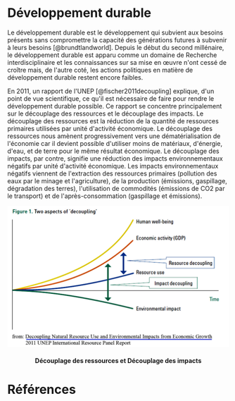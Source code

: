 # Développement durable

Le développement durable est le développement qui subvient aux besoins présents sans compromettre la capacité des générations futures à subvenir à leurs besoins [@brundtlandworld].
Depuis le début du second millénaire, le développement durable est apparu comme un domaine de Recherche interdisciplinaire et les connaissances sur sa mise en œuvre n'ont cessé de croître mais, de l'autre coté, les actions politiques en matière de développement durable restent encore faibles.

En 2011, un rapport de l'UNEP [@fischer2011decoupling] explique, d'un point de vue scientifique, ce qu'il est nécessaire de faire pour rendre le développement durable possible.
Ce rapport se concentre principalement sur le découplage des ressources et le découplage des impacts. Le découplage des ressources est la réduction de la quantité de ressources primaires utilisées par unité d'activité économique. Le découplage des ressources nous amènent progressivement vers une dématérialisation de l'économie car il devient possible d'utiliser moins de matériaux, d'énergie, d'eau, et de terre pour le même résultat économique.
Le découplage des impacts, par contre, signifie une réduction des impacts environnementaux négatifs par unité d'activité économique. Les impacts environnementaux négatifs viennent de l'extraction des ressources primaires (pollution des eaux par le minage et l'agriculture), de la production (émissions, gaspillage, dégradation des terres), l'utilisation de commodités (émissions de CO2 par le transport) et de l'après-consommation (gaspillage et émissions).

![](images/developpementdurable.jpg)
<h4 style="text-align:center">
Découplage des ressources et Découplage des impacts
</h4>

# Références